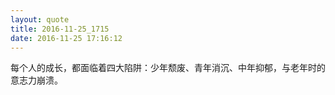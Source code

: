 ```yaml
---
layout: quote
title: 2016-11-25_1715
date: 2016-11-25 17:16:12
---
```


每个人的成长，都面临着四大陷阱：少年颓废、青年消沉、中年抑郁，与老年时的意志力崩溃。
